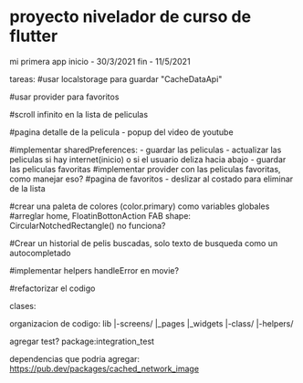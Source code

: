 # proyecto nivelador de curso de flutter

mi primera app
inicio - 30/3/2021
fin - 11/5/2021

tareas:
#usar localstorage para guardar "CacheDataApi"

#usar provider para favoritos

#scroll infinito en la lista de peliculas

#pagina detalle de la pelicula - popup del video de youtube

#implementar sharedPreferences: - guardar las peliculas - actualizar las peliculas si hay internet(inicio) o si el usuario deliza hacia abajo - guardar las peliculas favoritas
#implementar provider con las peliculas favoritas, como manejar eso?
#pagina de favoritos - deslizar al costado para eliminar de la lista

#crear una paleta de colores (color.primary) como variables globales
#arreglar home, FloatinBottonAction FAB shape: CircularNotchedRectangle() no funciona?

#Crear un historial de pelis buscadas, solo texto de busqueda como un autocompletado

#implementar helpers handleError en movie?

#refactorizar el codigo

clases:

organizacion de codigo:
lib
|-screens/
|\_pages
|\_widgets
|-class/
|-helpers/

agregar test?
package:integration_test

dependencias que podria agregar:
https://pub.dev/packages/cached_network_image
